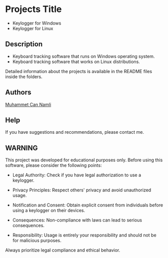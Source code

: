 # Projects Title

* Keylogger for Windows
* Keylogger for Linux

## Description

* Keyboard tracking software that runs on Windows operating system.
* Keyboard tracking software that works on Linux distributions.

Detailed information about the projects is available in the README files inside the folders.

## Authors

[Muhammet Can Namli](https://www.linkedin.com/in/muhammet-can-naml%C4%B1-9556311b9/)

## Help
If you have suggestions and recommendations, please contact me.

## WARNING
This project was developed for educational purposes only. Before using this software, please consider the following points:

* Legal Authority: Check if you have legal authorization to use a keylogger.

* Privacy Principles: Respect others' privacy and avoid unauthorized usage.

* Notification and Consent: Obtain explicit consent from individuals before using a keylogger on their devices.

* Consequences: Non-compliance with laws can lead to serious consequences.

* Responsibility: Usage is entirely your responsibility and should not be for malicious purposes.

Always prioritize legal compliance and ethical behavior.
